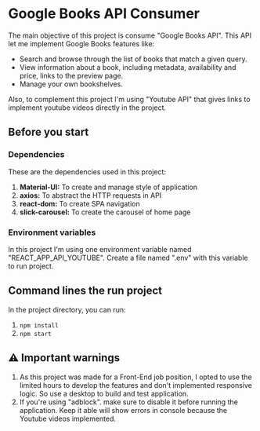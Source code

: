 # Google Books API Consumer

The main objective of this project is consume "Google Books API". This API let me implement Google Books features like: 

- Search and browse through the list of books that match a given query.
- View information about a book, including metadata, availability and price, links to the preview page.
- Manage your own bookshelves.

Also, to complement this project I'm using "Youtube API" that gives links to implement youtube videos directly in the project.

## Before you start

### Dependencies

These are the dependencies used in this project:

1. **Material-UI:** To create and manage style of application
2. **axios:** To abstract the HTTP requests in API
3. **react-dom:** To create SPA navigation
4. **slick-carousel:** To create the carousel of home page

### Environment variables

In this project I'm using one environment variable named "REACT_APP_API_YOUTUBE". Create a file named ".env" with this variable to run project.

## Command lines the run project

In the project directory, you can run:

1. `npm install`
2. `npm start`

## :warning: Important warnings

1. As this project was made for a Front-End job position, I opted to use the limited hours to develop the features and don't implemented responsive logic. So use a desktop to build and test application.
2. If you're using "adblock". make sure to disable it before running the application. Keep it able will show errors in console because the Youtube videos implemented.
